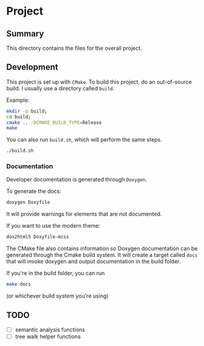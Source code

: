 # Project

## Summary

This directory contains the files for the overall project.

## Development

This project is set up with `CMake`. To build this project, do an
out-of-source build. I usually use a directory called `build`.

Example:

```sh
mkdir -p build;
cd build;
cmake .. -DCMAKE_BUILD_TYPE=Release
make
```

You can also run `build.sh`, which will perform the same steps.

```sh
./build.sh
```

### Documentation

Developer documentation is generated through `Doxygen`.

To generate the docs:
```sh
doxygen Doxyfile
```
It will provide warnings for elements that are not documented.

If you want to use the modern theme:
```sh
dox2html5 Doxyfile-mcss
```
The CMake file also contains information so Doxygen documentation can be
generated through the Cmake build system. It will create a target called
`docs` that will invoke doxygen and output documentation in the build
folder.

If you're in the build folder, you can run
```sh
make docs
```

(or whichever build system you're using)

## TODO

- [ ] semantic analysis functions
- [ ] tree walk helper functions
